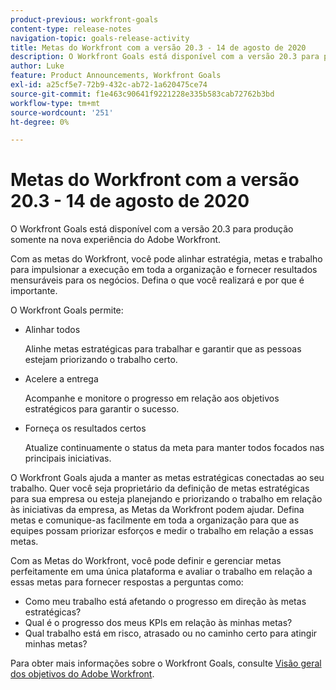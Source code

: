 ```yaml
---
product-previous: workfront-goals
content-type: release-notes
navigation-topic: goals-release-activity
title: Metas do Workfront com a versão 20.3 - 14 de agosto de 2020
description: O Workfront Goals está disponível com a versão 20.3 para produção somente na nova experiência do Adobe Workfront.
author: Luke
feature: Product Announcements, Workfront Goals
exl-id: a25cf5e7-72b9-432c-ab72-1a620475ce74
source-git-commit: f1e463c90641f9221228e335b583cab72762b3bd
workflow-type: tm+mt
source-wordcount: '251'
ht-degree: 0%

---
```


# Metas do Workfront com a versão 20.3 - 14 de agosto de 2020

O Workfront Goals está disponível com a versão 20.3 para produção somente na nova experiência do Adobe Workfront.

Com as metas do Workfront, você pode alinhar estratégia, metas e trabalho para impulsionar a execução em toda a organização e fornecer resultados mensuráveis para os negócios. Defina o que você realizará e por que é importante.

O Workfront Goals permite:

* Alinhar todos

  Alinhe metas estratégicas para trabalhar e garantir que as pessoas estejam priorizando o trabalho certo.

* Acelere a entrega

  Acompanhe e monitore o progresso em relação aos objetivos estratégicos para garantir o sucesso.

* Forneça os resultados certos

  Atualize continuamente o status da meta para manter todos focados nas principais iniciativas.

O Workfront Goals ajuda a manter as metas estratégicas conectadas ao seu trabalho. Quer você seja proprietário da definição de metas estratégicas para sua empresa ou esteja planejando e priorizando o trabalho em relação às iniciativas da empresa, as Metas da Workfront podem ajudar. Defina metas e comunique-as facilmente em toda a organização para que as equipes possam priorizar esforços e medir o trabalho em relação a essas metas.

Com as Metas do Workfront, você pode definir e gerenciar metas perfeitamente em uma única plataforma e avaliar o trabalho em relação a essas metas para fornecer respostas a perguntas como:

* Como meu trabalho está afetando o progresso em direção às metas estratégicas?
* Qual é o progresso dos meus KPIs em relação às minhas metas?
* Qual trabalho está em risco, atrasado ou no caminho certo para atingir minhas metas?

Para obter mais informações sobre o Workfront Goals, consulte [Visão geral dos objetivos do Adobe Workfront](../../../workfront-goals/goal-management/wf-goals-overview.md).

